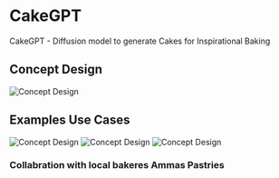 # CakeGPT
CakeGPT - Diffusion model to generate Cakes for Inspirational Baking
## Concept Design 
![Concept Design](https://i.imgur.com/c6nWtOE.png)
## Examples Use Cases
![Concept Design](https://i.imgur.com/47D2yY0.png)
![Concept Design](https://i.imgur.com/6zQlcvh.png)
![Concept Design](https://i.imgur.com/UOwQgCX.png)
### Collabration with local bakeres Ammas Pastries 


